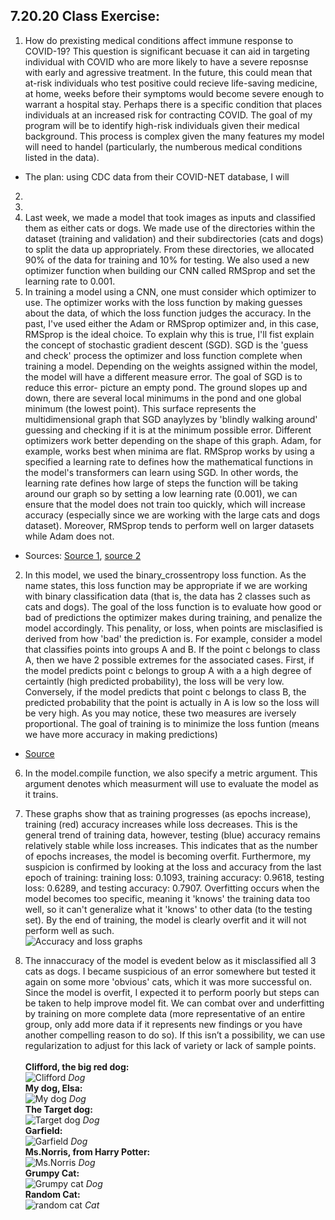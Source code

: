 ## 7.20.20 Class Exercise:
1. How do prexisting medical conditions affect immune response to COVID-19? This question is significant becuase it can aid in targeting individual with COVID who are more likely to have a severe reposnse with early and agressive treatment. In the future, this could mean that at-risk individuals who test positive could recieve life-saving medicine, at home, weeks before their symptoms would become severe enough to warrant a hospital stay. Perhaps there is a specific condition that places individuals at an increased risk for contracting COVID. The goal of my program will be to identify high-risk individuals given their medical background. This process is complex given the many features my model will need to handel (particularly, the numberous medical conditions listed in the data).
- The plan: using CDC data from their COVID-NET database, I will 
2. 
3. 
4. Last week, we made a model that took images as inputs and classified them as either cats or dogs. We made use of the directories within the dataset (training and validation) and their subdirectories (cats and dogs) to split the data up appropriately. From these directories, we allocated 90% of the data for training and 10% for testing. We also used a new optimizer function when building our CNN called RMSprop and set the learning rate to 0.001.
5. In training a model using a CNN, one must consider which optimizer to use. The optimizer works with the loss function by making guesses about the data, of which the loss function judges the accuracy. In the past, I've used either the Adam or RMSprop optimizer and, in this case, RMSprop is the ideal choice. To explain why this is true, I'll fist explain the concept of stochastic gradient descent (SGD). SGD is the 'guess and check' process the optimizer and loss function complete when training a model. Depending on the weights assigned within the model, the model will have a different measure error. The goal of SGD is to reduce this error- picture an empty pond. The ground slopes up and down, there are several local minimums in the pond and one global minimum (the lowest point). This surface represents the multidimensional graph that SGD anaylyzes by 'blindly walking around' guessing and checking if it is at the minimum possible error. Different optimizers work better depending on the shape of this graph. Adam, for example, works best when minima are flat. RMSprop works by using a specified a learning rate to defines how the mathematical functions in the model's transformers can learn using SGD. In other words, the learning rate defines how large of steps the function will be taking around our graph so by setting a low learning rate (0.001), we can ensure that the model does not train too quickly, which will increase accuracy (especially since we are working with the large cats and dogs dataset). Moreover, RMSprop tends to perform well on larger datasets while Adam does not.
- Sources: [Source 1](https://towardsdatascience.com/understanding-rmsprop-faster-neural-network-learning-62e116fcf29a), [source 2](https://towardsdatascience.com/breaking-the-curse-of-small-data-sets-in-machine-learning-part-2-894aa45277f4)

2. In this model, we used the binary_crossentropy loss function. As the name states, this loss function may be appropriate if we are working with binary classification data (that is, the data has 2 classes such as cats and dogs). The goal of the loss function is to evaluate how good or bad of predictions the optimizer makes during training, and penalize the model accordingly. This penality, or loss, when points are misclasified is derived from how 'bad' the prediction is. For example, consider a model that classifies points into groups A and B. If the point c belongs to class A, then we have 2 possible extremes for the associated cases. First, if the model predicts point c belongs to group A with a a high degree of certaintly (high predicted probability), the loss will be very low. Conversely, if the model predicts that point c belongs to class B, the predicted probability that the point is actually in A is low so the loss will be very high. As you may notice, these two measures are iversely proportional. The goal of training is to minimize the loss funtion (means we have more accuracy in making predictions)
- [Source](https://towardsdatascience.com/understanding-binary-cross-entropy-log-loss-a-visual-explanation-a3ac6025181a)

6. In the model.compile function, we also specify a metric argument. This argument denotes which measurment will use to evaluate the model as it trains.

7. These graphs show that as training progresses (as epochs increase), training (red) accuracy increases while loss decreases. This is the general trend of training data, however, testing (blue) accuracy remains relatively stable while loss increases. This indicates that as the number of epochs increases, the model is becoming overfit. Furthermore, my suspicion is confirmed by looking at the loss and accuracy from the last epoch of training: training loss: 0.1093, training accuracy: 0.9618, testing loss: 0.6289, and testing accuracy: 0.7907. Overfitting occurs when the model becomes too specific, meaning it 'knows' the training data too well, so it can't generalize what it 'knows' to other data (to the testing set). By the end of training, the model is clearly overfit and it will not perform well as such.<br/>
![Accuracy and loss graphs](https://aeraposo.github.io/Data-310-Public-Raposo/acc_and_loss.png)<br/>
8. The innaccuracy of the model is evedent below as it misclassified all 3 cats as dogs. I became suspicious of an error somewhere but tested it again on some more 'obvious' cats, which it was more successful on. Since the model is overfit, I expected it to perform poorly but steps can be taken to help improve model fit. We can combat over and underfitting by training on more complete data (more representative of an entire group, only add more data if it represents new findings or you have another compelling reason to do so). If this isn’t a possibility, we can use regularization to adjust for this lack of variety or lack of sample points.
 <br/><br/>
**Clifford, the big red dog:**<br/>
![Clifford](https://aeraposo.github.io/Data-310-Public-Raposo/clifford.jpg) *Dog*<br/>
**My dog, Elsa:**<br/>
![My dog](https://aeraposo.github.io/Data-310-Public-Raposo/elsa.jpg) *Dog*<br/>
**The Target dog:**<br/>
![Target dog](https://aeraposo.github.io/Data-310-Public-Raposo/target_dog.jpg) *Dog*<br/>
**Garfield:**<br/>
![Garfield](https://aeraposo.github.io/Data-310-Public-Raposo/garfield.jpg) *Dog*<br/>
**Ms.Norris, from Harry Potter:**<br/>
![Ms.Norris](https://aeraposo.github.io/Data-310-Public-Raposo/ms.norris.jpg) *Dog*<br/>
**Grumpy Cat:**<br/>
![Grumpy cat](https://aeraposo.github.io/Data-310-Public-Raposo/grumpy_cat.jpg) *Dog*<br/>
**Random Cat:**<br/>
![random cat](https://aeraposo.github.io/Data-310-Public-Raposo/random_cat.jpg) *Cat*<br/>
